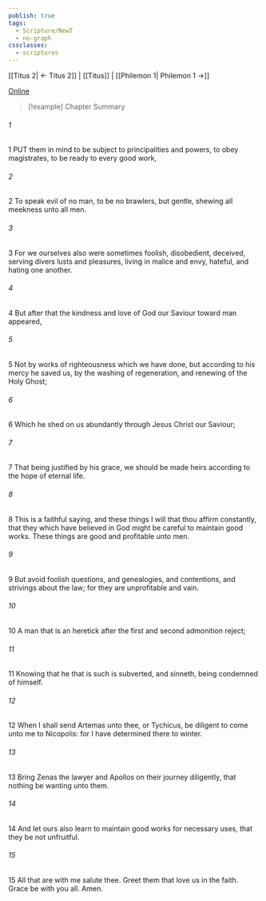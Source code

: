 ```yaml
---
publish: true
tags:
  - Scripture/NewT
  - no-graph
cssclasses:
  - scriptures
---
```

[[Titus 2| ← Titus 2]] | [[Titus]] | [[Philemon 1| Philemon 1 →]]

[Online](https://churchofjesuschrist.org/study/scriptures/nt/titus/3?lang=eng)

>[!example] Chapter Summary
>
###### 1
1 PUT them in mind to be subject to principalities and powers, to obey magistrates, to be ready to every good work,
###### 2
2 To speak evil of no man, to be no brawlers, but gentle, shewing all meekness unto all men.
###### 3
3 For we ourselves also were sometimes foolish, disobedient, deceived, serving divers lusts and pleasures, living in malice and envy, hateful, and hating one another.
###### 4
4 But after that the kindness and love of God our Saviour toward man appeared,
###### 5
5 Not by works of righteousness which we have done, but according to his mercy he saved us, by the washing of regeneration, and renewing of the Holy Ghost;
###### 6
6 Which he shed on us abundantly through Jesus Christ our Saviour;
###### 7
7 That being justified by his grace, we should be made heirs according to the hope of eternal life.
###### 8
8 This is a faithful saying, and these things I will that thou affirm constantly, that they which have believed in God might be careful to maintain good works. These things are good and profitable unto men.
###### 9
9 But avoid foolish questions, and genealogies, and contentions, and strivings about the law; for they are unprofitable and vain.
###### 10
10 A man that is an heretick after the first and second admonition reject;
###### 11
11 Knowing that he that is such is subverted, and sinneth, being condemned of himself.
###### 12
12 When I shall send Artemas unto thee, or Tychicus, be diligent to come unto me to Nicopolis: for I have determined there to winter.
###### 13
13 Bring Zenas the lawyer and Apollos on their journey diligently, that nothing be wanting unto them.
###### 14
14 And let ours also learn to maintain good works for necessary uses, that they be not unfruitful.
###### 15
15 All that are with me salute thee. Greet them that love us in the faith. Grace be with you all. Amen.



